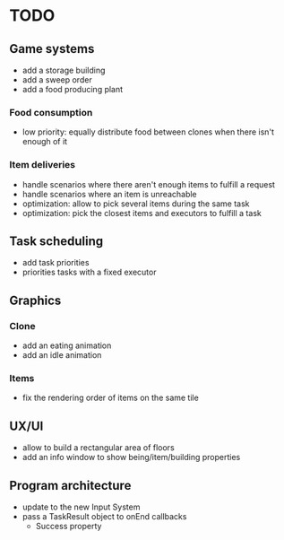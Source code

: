 # TODO

## Game systems
- add a storage building
- add a sweep order
- add a food producing plant

### Food consumption
- low priority: equally distribute food between clones when there isn't enough of it

### Item deliveries
- handle scenarios where there aren't enough items to fulfill a request
- handle scenarios where an item is unreachable
- optimization: allow to pick several items during the same task
- optimization: pick the closest items and executors to fulfill a task

## Task scheduling
- add task priorities
- priorities tasks with a fixed executor

## Graphics

### Clone
- add an eating animation
- add an idle animation

### Items
- fix the rendering order of items on the same tile

## UX/UI
- allow to build a rectangular area of floors
- add an info window to show being/item/building properties

## Program architecture
- update to the new Input System
- pass a TaskResult object to onEnd callbacks
  - Success property